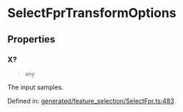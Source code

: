 # SelectFprTransformOptions

## Properties

### X?

> `any`

The input samples.

Defined in:  [generated/feature\_selection/SelectFpr.ts:483](https://github.com/transitive-bullshit/scikit-learn-ts/blob/122b3c0/packages/sklearn/src/generated/feature_selection/SelectFpr.ts#L483)
